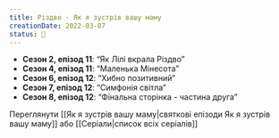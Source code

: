 ```yaml
---
title: Різдво - Як я зустрів вашу маму
creationDate: 2022-03-07
status: 🌱
---
```

- **Сезон 2, епізод 11**: “Як Лілі вкрала Різдво”
- **Сезон 4, епізод 11**: “Маленька Мінесота”
- **Сезон 6, епізод 12**: “Хибно позитивний”
- **Сезон 7, епізод 12**: “Симфонія світла”
- **Сезон 8, епізод 12**: “Фінальна сторінка - частина друга”

Переглянути [[Як я зустрів вашу маму|святкові епізоди Як я зустрів вашу маму]] або [[Серіали|список всіх серіалів]]
